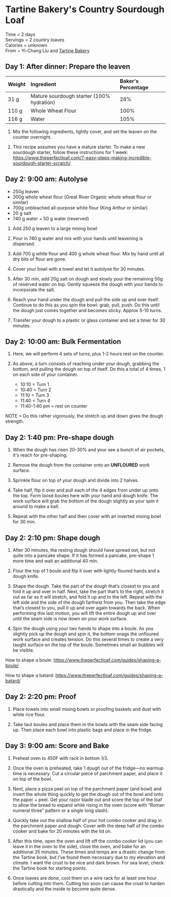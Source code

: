 Tartine Bakery's Country Sourdough Loaf
=====
Time = 2 days\
Servings = 2 country loaves\
Calories = unknown\
From = Yi-Chang Liu and [Tartine Bakery](https://www.theperfectloaf.com/tartine-sourdough-country-loaf-bread-recipe/ )


**Day 1: After dinner: Prepare the leaven**
----

|Weight | Ingredient | Baker's Percentage|
|:------|:---------|:-----|
|31 g |Mature sourdough starter (100% hydration)|28%|
|110 g| Whole Wheat Flour| 100% |
| 116 g| Water | 105%|

1. Mix the following ingredients, lightly cover, and set the leaven on the counter overnight. 

2. This recipe assumes you have a mature starter. To make a new sourdough starter, follow these instructions for 1 week:\
https://www.theperfectloaf.com/7-easy-steps-making-incredible-sourdough-starter-scratch/ 

**Day 2: 9:00 am: Autolyse**
----
- 250g leaven
- 300g whole wheat flour (Great River Organic whole wheat flour or similar)
- 700g unbleached all-purpose white flour (King Arthur or similar)
- 20 g salt
- 740 g water + 50 g water (reserved)

1. Add 250 g leaven to a large mixing bowl

2. Pour in 740 g water and mix with your hands until leavening is dispersed. 

3. Add 700 g white flour and 400 g whole wheat flour. Mix by hand until all dry bits of flour are gone. 

4. Cover your bowl with a towel and let it autolyse for 30 minutes. 

5. After 30 min, add 20g salt on dough and slowly pour the remaining 50g of reserved water on top. Gently squeeze the dough with your hands to incorporate the salt. 

6. Reach your hand under the dough and pull the side up and over itself. Continue to do this as you spin the bowl: grab, pull, push. Do this until the dough just comes together and becomes sticky. Approx 5-10 turns. 

7. Transfer your dough to a plastic or glass container and set a timer for 30 minutes. 

**Day 2: 10:00 am: Bulk Fermentation**
----

1. Here, we will perform 4 sets of turns, plus 1-2 hours rest on the counter. 

2. As above, a turn consists of reaching under your dough, grabbing the bottom, and pulling the dough on top of itself. Do this a total of 4 times, 1 on each side of your container. 
    - 10:10 = Turn 1
    - 10:40 = Turn 2
    - 11:10 = Turn 3
    - 11:40 = Turn 4
    - 11:40-1:40 pm = rest on counter

NOTE = Do this rather vigorously, the stretch up and down gives the dough strength. 


**Day 2: 1:40 pm: Pre-shape dough**
----

1. When the dough has risen 20-30% and your see a bunch of air pockets, it's reach for pre-shaping. 

2. Remove the dough from the container onto an **UNFLOURED** work surface. 

3. Sprinkle flour on top of your dough and divide into 2 halves. 

4. Take half, flip it over and pull each of the 4 edges from under up onto the top. Form loose boules here with your hand and dough knife. The work surface will grab the bottom of the dough slightly as your spin it around to make a ball.

5. Repeat with the other half and then cover with an inverted mixing bowl for 30 min. 

**Day 2: 2:10 pm: Shape dough**
----

1. After 30 minutes, the resting dough should have spread out, but not quite into a pancake shape. If it has formed a pancake, pre-shape 1 more time and wait an additional 40 min. 

2. Flour the top of 1 boule and flip it over with lightly floured hands and a dough knife. 

3. Shape the dough. Take the part of the dough that’s closest to you and fold it up and over in half. Next, take the part that’s to the right, stretch it out as far as it will stretch, and fold it up and to the left. Repeat with the left side and the side of the dough farthest from you. Then take the edge that’s closest to you, pull it up and over again towards the back. When performing this last motion, you will lift the entire dough up and over until the seam side is now down on your work surface.

4. Spin the dough using your two hands to shape into a boule. As you slightly pick up the dough and spin it, the bottom snags the unfloured work surface and creates tension. Do this several times to create a very taught surface on the top of the boule. Sometimes small air bubbles will be visible.

How to shape a boule: https://www.theperfectloaf.com/guides/shaping-a-boule/

How to shape a batard: https://www.theperfectloaf.com/guides/shaping-a-batard/ 

**Day 2: 2:20 pm: Proof**
----

1. Place towels into small mixing bowls or proofing baskets and dust with white rice flour. 

2. Take taut boules and place them in the bowls with the seam side facing up. Then place each bowl into plastic bags and place in the fridge. 


**Day 3: 9:00 am: Score and Bake**
----

1. Preheat oven to 450F with rack in bottom 1/3. 

2. Once the oven is preheated, take 1 dough out of the fridge—no warmup time is necessary. Cut a circular piece of parchment paper, and place it on top of the bowl. 

3. Next, place a pizza peel on top of the parchment paper (and bowl) and invert the whole thing quickly to get the dough out of the bowl and onto the paper + peel. Get your razor blade out and score the top of the loaf to allow the bread to expand while rising in the oven (score with “Roman numeral three” pattern or a single long slash). 

4. Quickly take out the shallow half of your hot combo cooker and drag in the parchment paper and dough. Cover with the deep half of the combo cooker and bake for 20 minutes with the lid on. 
5. After this time, open the oven and lift off the combo cooker lid (you can leave it in the oven to the side), close the oven, and bake for an additional 35 minutes. These times and temps are a drastic change from the Tartine book, but I’ve found them necessary due to my elevation and climate. I want the crust to be nice and dark brown. For sea level, check the Tartine book for starting points. 

6. Once loaves are done, cool them on a wire rack for at least one hour before cutting into them. Cutting too soon can cause the crust to harden drastically and the inside to become quite dense.
